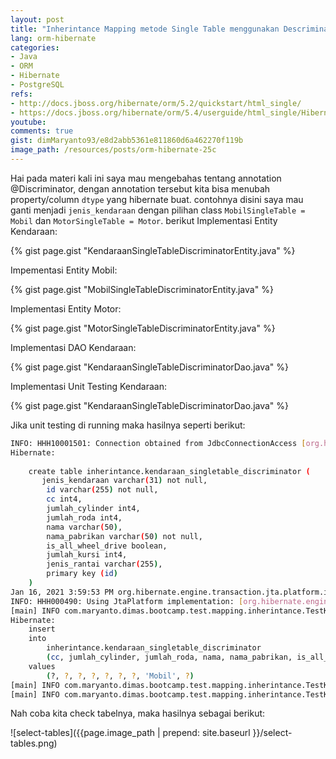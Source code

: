```yaml
---
layout: post
title: "Inherintance Mapping metode Single Table menggunakan Descriminator column dan value"
lang: orm-hibernate
categories:
- Java
- ORM
- Hibernate
- PostgreSQL
refs: 
- http://docs.jboss.org/hibernate/orm/5.2/quickstart/html_single/
- https://docs.jboss.org/hibernate/orm/5.4/userguide/html_single/Hibernate_User_Guide.html#entity-inheritance-discriminator
youtube: 
comments: true
gist: dimMaryanto93/e8d2abb5361e811860d6a462270f119b
image_path: /resources/posts/orm-hibernate-25c
---
```


Hai pada materi kali ini saya mau mengebahas tentang annotation @Discriminator, dengan annotation tersebut kita bisa menubah property/column `dtype` yang hibernate buat. contohnya disini saya mau ganti menjadi `jenis_kendaraan` dengan pilihan class `MobilSingleTable = Mobil` dan `MotorSingleTable = Motor`. berikut Implementasi Entity Kendaraan:

{% gist page.gist "KendaraanSingleTableDiscriminatorEntity.java" %}

Impementasi Entity Mobil:

{% gist page.gist "MobilSingleTableDiscriminatorEntity.java" %}

Implementasi Entity Motor:

{% gist page.gist "MotorSingleTableDiscriminatorEntity.java" %}

Implementasi DAO Kendaraan:

{% gist page.gist "KendaraanSingleTableDiscriminatorDao.java" %}

Implementasi Unit Testing Kendaraan:

{% gist page.gist "KendaraanSingleTableDiscriminatorDao.java" %}

Jika unit testing di running maka hasilnya seperti berikut:

```bash
INFO: HHH10001501: Connection obtained from JdbcConnectionAccess [org.hibernate.engine.jdbc.env.internal.JdbcEnvironmentInitiator$ConnectionProviderJdbcConnectionAccess@595f9916] for (non-JTA) DDL execution was not in auto-commit mode; the Connection 'local transaction' will be committed and the Connection will be set into auto-commit mode.
Hibernate: 
    
    create table inherintance.kendaraan_singletable_discriminator (
       jenis_kendaraan varchar(31) not null,
        id varchar(255) not null,
        cc int4,
        jumlah_cylinder int4,
        jumlah_roda int4,
        nama varchar(50),
        nama_pabrikan varchar(50) not null,
        is_all_wheel_drive boolean,
        jumlah_kursi int4,
        jenis_rantai varchar(255),
        primary key (id)
    )
Jan 16, 2021 3:59:53 PM org.hibernate.engine.transaction.jta.platform.internal.JtaPlatformInitiator initiateService
INFO: HHH000490: Using JtaPlatform implementation: [org.hibernate.engine.transaction.jta.platform.internal.NoJtaPlatform]
[main] INFO com.maryanto.dimas.bootcamp.test.mapping.inherintance.TestKendaraanSingleTableDiscriminator - connected!
Hibernate: 
    insert 
    into
        inherintance.kendaraan_singletable_discriminator
        (cc, jumlah_cylinder, jumlah_roda, nama, nama_pabrikan, is_all_wheel_drive, jumlah_kursi, jenis_kendaraan, id) 
    values
        (?, ?, ?, ?, ?, ?, ?, 'Mobil', ?)
[main] INFO com.maryanto.dimas.bootcamp.test.mapping.inherintance.TestKendaraanSingleTableDiscriminator - mobil: MobilSingleTableDiscriminatorEntity(super=KendaraanSingleTableDiscriminatorEntity(id=c5896473-7455-4e0d-8863-d386366e43d1, nama=Honda BRIO, jumlahRoda=4, jumlahCylinder=4, cc=1000, namaPabrikan=PT. Honda Motor Company), jumlahKursi=4, allWheelDrive=false)
[main] INFO com.maryanto.dimas.bootcamp.test.mapping.inherintance.TestKendaraanSingleTableDiscriminator - destroy hibernate session!
```

Nah coba kita check tabelnya, maka hasilnya sebagai berikut:

![select-tables]({{page.image_path | prepend: site.baseurl }}/select-tables.png)